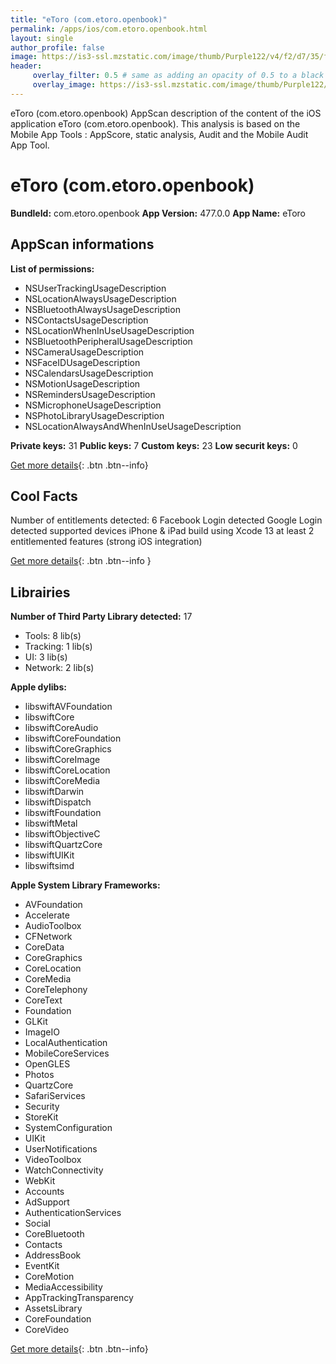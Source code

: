 ```yaml
---
title: "eToro (com.etoro.openbook)"
permalink: /apps/ios/com.etoro.openbook.html
layout: single
author_profile: false
image: https://is3-ssl.mzstatic.com/image/thumb/Purple122/v4/f2/d7/35/f2d735f9-ce4f-a1a6-14a4-abd1ee84ebd4/AppIcon-0-0-1x_U007emarketing-0-0-0-10-0-0-sRGB-0-0-0-GLES2_U002c0-512MB-85-220-0-0.png/512x512bb.jpg
header: 
     overlay_filter: 0.5 # same as adding an opacity of 0.5 to a black background
     overlay_image: https://is3-ssl.mzstatic.com/image/thumb/Purple122/v4/f2/d7/35/f2d735f9-ce4f-a1a6-14a4-abd1ee84ebd4/AppIcon-0-0-1x_U007emarketing-0-0-0-10-0-0-sRGB-0-0-0-GLES2_U002c0-512MB-85-220-0-0.png/512x512bb.jpg
---
```

eToro (com.etoro.openbook) AppScan description of the content of the iOS application eToro (com.etoro.openbook). This analysis is based on the Mobile App Tools : AppScore, static analysis, Audit and the Mobile Audit App Tool.

# eToro (com.etoro.openbook)

**BundleId:** com.etoro.openbook
**App Version:** 477.0.0
**App Name:** eToro


## AppScan informations 

**List of permissions:** 
- NSUserTrackingUsageDescription
- NSLocationAlwaysUsageDescription
- NSBluetoothAlwaysUsageDescription
- NSContactsUsageDescription
- NSLocationWhenInUseUsageDescription
- NSBluetoothPeripheralUsageDescription
- NSCameraUsageDescription
- NSFaceIDUsageDescription
- NSCalendarsUsageDescription
- NSMotionUsageDescription
- NSRemindersUsageDescription
- NSMicrophoneUsageDescription
- NSPhotoLibraryUsageDescription
- NSLocationAlwaysAndWhenInUseUsageDescription
  
  
**Private keys:** 31
**Public keys:** 7
**Custom keys:** 23
**Low securit keys:** 0
  
[Get more details](/pricing.html){: .btn .btn--info}

## Cool Facts

Number of entitlements detected: 6
Facebook Login detected
Google Login detected
supported devices iPhone & iPad
build using Xcode 13
at least 2 entitlemented features (strong iOS integration)
  
[Get more details](/pricing.html){: .btn .btn--info }

## Librairies 
**Number of Third Party Library detected:** 17
- Tools: 8 lib(s)
- Tracking: 1 lib(s)
- UI: 3 lib(s)
- Network: 2 lib(s)


**Apple dylibs:**
- libswiftAVFoundation
- libswiftCore
- libswiftCoreAudio
- libswiftCoreFoundation
- libswiftCoreGraphics
- libswiftCoreImage
- libswiftCoreLocation
- libswiftCoreMedia
- libswiftDarwin
- libswiftDispatch
- libswiftFoundation
- libswiftMetal
- libswiftObjectiveC
- libswiftQuartzCore
- libswiftUIKit
- libswiftsimd


**Apple System Library Frameworks:**
- AVFoundation
- Accelerate
- AudioToolbox
- CFNetwork
- CoreData
- CoreGraphics
- CoreLocation
- CoreMedia
- CoreTelephony
- CoreText
- Foundation
- GLKit
- ImageIO
- LocalAuthentication
- MobileCoreServices
- OpenGLES
- Photos
- QuartzCore
- SafariServices
- Security
- StoreKit
- SystemConfiguration
- UIKit
- UserNotifications
- VideoToolbox
- WatchConnectivity
- WebKit
- Accounts
- AdSupport
- AuthenticationServices
- Social
- CoreBluetooth
- Contacts
- AddressBook
- EventKit
- CoreMotion
- MediaAccessibility
- AppTrackingTransparency
- AssetsLibrary
- CoreFoundation
- CoreVideo


  
[Get more details](/pricing.html){: .btn .btn--info}

